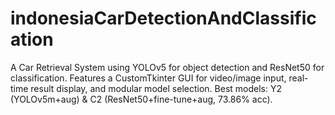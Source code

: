 # indonesiaCarDetectionAndClassification
A Car Retrieval System using YOLOv5 for object detection and ResNet50 for classification. Features a CustomTkinter GUI for video/image input, real-time result display, and modular model selection. Best models: Y2 (YOLOv5m+aug) &amp; C2 (ResNet50+fine-tune+aug, 73.86% acc).
